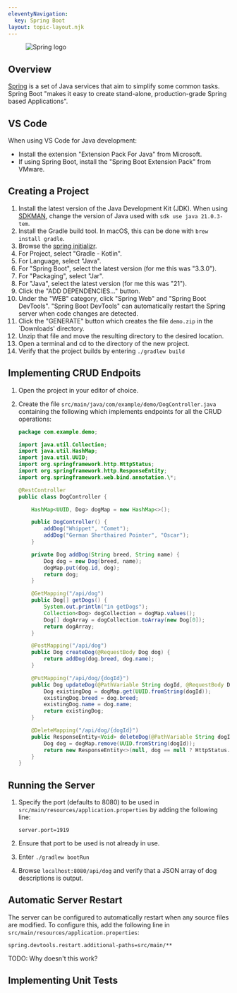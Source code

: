 ```yaml
---
eleventyNavigation:
  key: Spring Boot
layout: topic-layout.njk
---
```


<figure style="width: 30%">
  <img alt="Spring logo"
    src="/blog/assets/spring-logo.png?v={{pkg.version}}">
</figure>

## Overview

<a href="https://spring.io" target="_blank">Spring</a>
is a set of Java services that aim to simplify some common tasks.
Spring Boot "makes it easy to create stand-alone,
production-grade Spring based Applications".

## VS Code

When using VS Code for Java development:

- Install the extension "Extension Pack For Java" from Microsoft.
- If using Spring Boot, install the "Spring Boot Extension Pack" from VMware.

## Creating a Project

1. Install the latest version of the Java Development Kit (JDK).
   When using <a href="https://sdkman.io" target="_blank">SDKMAN</a>,
   change the version of Java used with `sdk use java 21.0.3-tem`.
1. Install the Gradle build tool.
   In macOS, this can be done with `brew install gradle`.
1. Browse the <a href="https://start.spring.io"
   target="_blank">spring initializr</a>.
1. For Project, select "Gradle - Kotlin".
1. For Language, select "Java".
1. For "Spring Boot", select the latest version (for me this was "3.3.0").
1. For "Packaging", select "Jar".
1. For "Java", select the latest version (for me this was "21").
1. Click the "ADD DEPENDENCIES..." button.
1. Under the "WEB" category, click "Spring Web" and "Spring Boot DevTools".
   "Spring Boot DevTools" can automatically restart the Spring server
   when code changes are detected.
1. Click the "GENERATE" button which
   creates the file `demo.zip` in the `Downloads' directory.
1. Unzip that file and move the resulting directory to the desired location.
1. Open a terminal and cd to the directory of the new project.
1. Verify that the project builds by entering `./gradlew build`

## Implementing CRUD Endpoits

1. Open the project in your editor of choice.
1. Create the file `src/main/java/com/example/demo/DogController.java`
   containing the following which
   implements endpoints for all the CRUD operations:

   ```java
   package com.example.demo;

   import java.util.Collection;
   import java.util.HashMap;
   import java.util.UUID;
   import org.springframework.http.HttpStatus;
   import org.springframework.http.ResponseEntity;
   import org.springframework.web.bind.annotation.\*;

   @RestController
   public class DogController {

       HashMap<UUID, Dog> dogMap = new HashMap<>();

       public DogController() {
           addDog("Whippet", "Comet");
           addDog("German Shorthaired Pointer", "Oscar");
       }

       private Dog addDog(String breed, String name) {
           Dog dog = new Dog(breed, name);
           dogMap.put(dog.id, dog);
           return dog;
       }

       @GetMapping("/api/dog")
       public Dog[] getDogs() {
           System.out.println("in getDogs");
           Collection<Dog> dogCollection = dogMap.values();
           Dog[] dogArray = dogCollection.toArray(new Dog[0]);
           return dogArray;
       }

       @PostMapping("/api/dog")
       public Dog createDog(@RequestBody Dog dog) {
           return addDog(dog.breed, dog.name);
       }

       @PutMapping("/api/dog/{dogId}")
       public Dog updateDog(@PathVariable String dogId, @RequestBody Dog dog) {
           Dog existingDog = dogMap.get(UUID.fromString(dogId));
           existingDog.breed = dog.breed;
           existingDog.name = dog.name;
           return existingDog;
       }

       @DeleteMapping("/api/dog/{dogId}")
       public ResponseEntity<Void> deleteDog(@PathVariable String dogId) {
           Dog dog = dogMap.remove(UUID.fromString(dogId));
           return new ResponseEntity<>(null, dog == null ? HttpStatus.NOT_FOUND : HttpStatus.OK);
       }
   }
   ```

## Running the Server

1. Specify the port (defaults to 8080) to be used in
   `src/main/resources/application.properties` by adding the following line:

   ```text
   server.port=1919
   ```

1. Ensure that port to be used is not already in use.
1. Enter `./gradlew bootRun`
1. Browse `localhost:8080/api/dog` and verify that
   a JSON array of dog descriptions is output.

## Automatic Server Restart

The server can be configured to automatically restart
when any source files are modified.
To configure this, add the following line
in `src/main/resources/application.properties`:

```text
spring.devtools.restart.additional-paths=src/main/**
```

TODO: Why doesn't this work?

## Implementing Unit Tests
